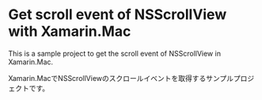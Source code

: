 # Get scroll event of NSScrollView with Xamarin.Mac

This is a sample project to get the scroll event of NSScrollView in Xamarin.Mac.

Xamarin.MacでNSScrollViewのスクロールイベントを取得するサンプルプロジェクトです。

